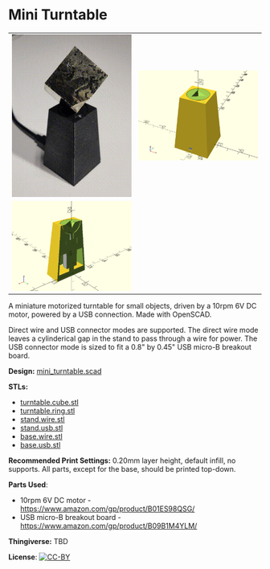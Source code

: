 # Mini Turntable

<table>
<tr>
<td><a href="images/video.gif"><img src="images/video.gif" alt="Video"/></a></td>
<td><a href="images/rendering1.png"><img src="images/rendering1.thumb.png" alt="Rendering 1"/></a></td>
</tr>
<td><a href="images/rendering2.png"><img src="images/rendering2.thumb.png" alt="Rendering 2"/></a></td>
<tr>
</tr>
</table>

A miniature motorized turntable for small objects, driven by a 10rpm 6V DC motor, powered by a USB connection. Made with OpenSCAD.

Direct wire and USB connector modes are supported. The direct wire mode leaves a cylinderical gap in the stand to pass through a wire for power. The USB connector mode is sized to fit a 0.8" by 0.45" USB micro-B breakout board.

**Design:** [mini_turntable.scad](mini_turntable.scad)

**STLs:**

* [turntable.cube.stl](stl/turntable.cube.stl)
* [turntable.ring.stl](stl/turntable.ring.stl)
* [stand.wire.stl](stl/stand.wire.stl)
* [stand.usb.stl](stl/stand.usb.stl)
* [base.wire.stl](stl/base.wire.stl)
* [base.usb.stl](stl/base.usb.stl)

**Recommended Print Settings:** 0.20mm layer height, default infill, no supports. All parts, except for the base, should be printed top-down.

**Parts Used**:

* 10rpm 6V DC motor - https://www.amazon.com/gp/product/B01ES98QSG/
* USB micro-B breakout board - https://www.amazon.com/gp/product/B09B1M4YLM/

**Thingiverse:** TBD

**License**: [![CC-BY](https://i.creativecommons.org/l/by/4.0/80x15.png)](http://creativecommons.org/licenses/by/4.0/)
